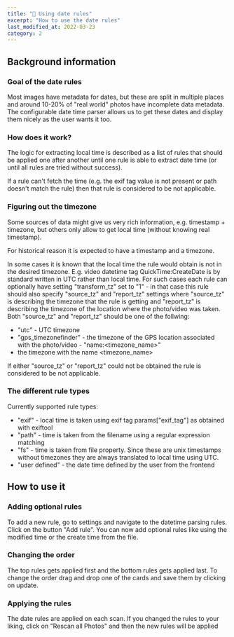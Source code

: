 ```yaml
---
title: "📅 Using date rules"
excerpt: "How to use the date rules"
last_modified_at: 2022-03-23
category: 2
---
```


## Background information

### Goal of the date rules

Most images have metadata for dates, but these are split in multiple places and around 10-20% of "real world" photos have incomplete data metadata. The configurable date time parser allows us to get these dates and display them nicely as the user wants it too.

### How does it work?

The logic for extracting local time is described as a list of rules that should be applied
one after another until one rule is able to extract date time (or until all rules are tried
without success).

If a rule can't fetch the time (e.g. the exif tag value is not present or path doesn't match
the rule) then that rule is considered to be not applicable.

### Figuring out the timezone

Some sources of data might give us very rich information, e.g. timestamp + timezone,
but others only allow to get local time (without knowing real timestamp).

For historical reason it is expected to have a timestamp and a timezone.

In some cases it is known that the local time the rule would obtain is not in the desired
timezone. E.g. video datetime tag QuickTime:CreateDate is by standard written in UTC rather
than local time. For such cases each rule can optionally have setting "transform_tz" set to "1" - in that case this rule should also specify "source_tz" and "report_tz" settings where
"source_tz" is describing the timezone that the rule is getting and "report_tz" is describing
the timezone of the location where the photo/video was taken. Both "source_tz" and "report_tz"
should be one of the follwing:

- "utc" - UTC timezone
- "gps_timezonefinder" - the timezone of the GPS location associated with the photo/video - "name:<timezone_name>"
- the timezone with the name <timezone_name>

If either "source_tz" or "report_tz" could not be obtained the rule is considered to be not applicable.

### The different rule types

Currently supported rule types:

- "exif" - local time is taken using exif tag params["exif_tag"] as obtained with exiftool
- "path" - time is taken from the filename using a regular expression matching
- "fs" - time is taken from file property. Since these are unix timestamps without timezones
  they are always translated to local time using UTC.
- "user defined" - the date time defined by the user from the frontend

## How to use it

### Adding optional rules

To add a new rule, go to settings and navigate to the datetime parsing rules. Click on the button "Add rule". You can now add optional rules like using the modified time or the create time from the file.

### Changing the order

The top rules gets applied first and the bottom rules gets applied last. To change the order drag and drop one of the cards and save them by clicking on update.

### Applying the rules

The date rules are applied on each scan. If you changed the rules to your liking, click on "Rescan all Photos" and then the new rules will be applied
